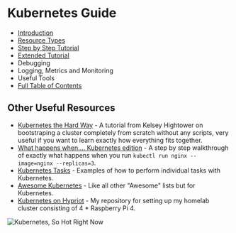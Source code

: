 # Kubernetes Guide

- [Introduction](./1-intro.md)
- [Resource Types](./2-resources.md)
- [Step by Step Tutorial](./3-tutorial.md)
- [Extended Tutorial](./4-extended-tutorial.md)
- Debugging
- Logging, Metrics and Monitoring
- Useful Tools
- [Full Table of Contents](./toc.md)

## Other Useful Resources

- [Kubernetes the Hard Way](https://github.com/kelseyhightower/kubernetes-the-hard-way) - A tutorial from Kelsey Hightower on bootstraping a cluster completely from scratch without any scripts, very useful if you want to learn exactly how everything fits together.
- [What happens when.... Kubernetes edition](https://github.com/jamiehannaford/what-happens-when-k8s) - A step by step walkthrough of exactly what happens when you run `kubectl run nginx --image=nginx --replicas=3`.
- [Kubernetes Tasks](https://kubernetes.io/docs/tasks/) - Examples of how to perform individual tasks with Kubernetes.
- [Awesome Kubernetes](https://github.com/ramitsurana/awesome-kubernetes) - Like all other "Awesome" lists but for Kubernetes.
- [Kubernetes on Hypriot](http://github.com/REBELinBLUE/k8s-on-hypriot) - My repository for setting up my homelab cluster consisting of 4 * Raspberry Pi 4.

![Kubernetes, So Hot Right Now](https://media.makeameme.org/created/kubernetes-so-hot.jpg)
